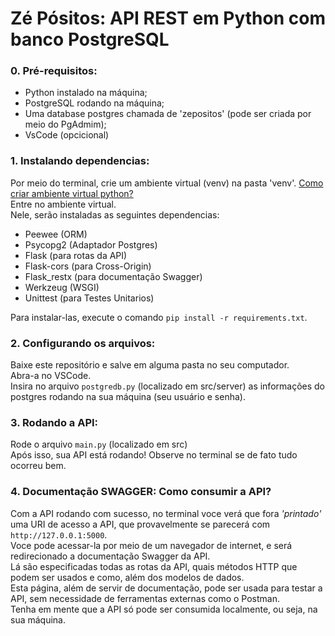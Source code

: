 # Zé Pósitos: API REST em Python com banco PostgreSQL

### 0. Pré-requisitos:
* Python instalado na máquina;
* PostgreSQL rodando na máquina;
* Uma database postgres chamada de 'zepositos' (pode ser criada por meio do PgAdmim);
* VsCode (opcicional)


### 1. Instalando dependencias:
Por meio do terminal, crie um ambiente virtual (venv) na pasta 'venv'. [Como criar ambiente virtual python?](https://www.youtube.com/watch?v=hA2l0TgaZhM)<br>
Entre no ambiente virtual.<br>
Nele, serão instaladas as seguintes dependencias:
  - Peewee (ORM)
  - Psycopg2 (Adaptador Postgres)
  - Flask (para rotas da API)
  - Flask-cors (para Cross-Origin)
  - Flask_restx (para documentação Swagger)
  - Werkzeug (WSGI)
  - Unittest (para Testes Unitarios)
  
Para instalar-las, execute o comando `pip install -r requirements.txt`.


### 2. Configurando os arquivos:
Baixe este repositório e salve em alguma pasta no seu computador.<br>
Abra-a no VSCode.<br>
Insira no arquivo `postgredb.py` (localizado em src/server) as informações do postgres rodando na sua máquina (seu usuário e senha).<br>

### 3. Rodando a API:
Rode o arquivo `main.py` (localizado em src) <br>
Após isso, sua API está rodando! Observe no terminal se de fato tudo ocorreu bem. 

### 4. Documentação SWAGGER: Como consumir a API?
Com a API rodando com sucesso, no terminal voce verá que fora _'printado'_ uma URI de acesso a API, que provavelmente se parecerá com `http://127.0.0.1:5000`. <br>
Voce pode acessar-la por meio de um navegador de internet, e será redirecionado a documentação Swagger da API.<br>
Lá são especificadas todas as rotas da API, quais métodos HTTP que podem ser usados e como, além dos modelos de dados.<br>
Esta página, além de servir de documentação, pode ser usada para testar a API, sem necessidade de ferramentas externas como o Postman.<br>
Tenha em mente que a API só pode ser consumida localmente, ou seja, na sua máquina.



